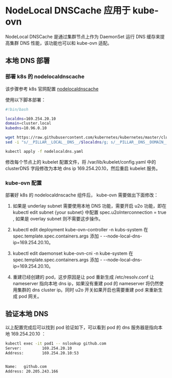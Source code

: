 # NodeLocal DNSCache 应用于 kube-ovn

NodeLocal DNSCache 是通过集群节点上作为 DaemonSet 运行 DNS 缓存来提高集群 DNS 性能，该功能也可以和 kube-ovn 适配。

## 本地 DNS 部署

### 部署 k8s 的 nodelocaldnscache

该步骤参考 k8s 官网配置 [nodelocaldnscache](https://kubernetes.io/zh-cn/docs/tasks/administer-cluster/nodelocaldns/)

使用以下脚本部署：

```bash
#!bin/bash

localdns=169.254.20.10
domain=cluster.local
kubedns=10.96.0.10

wget https://raw.githubusercontent.com/kubernetes/kubernetes/master/cluster/addons/dns/nodelocaldns/nodelocaldns.yaml
sed -i "s/__PILLAR__LOCAL__DNS__/$localdns/g; s/__PILLAR__DNS__DOMAIN__/$domain/g; s/,__PILLAR__DNS__SERVER__//g; s/__PILLAR__CLUSTER__DNS__/$kubedns/g" nodelocaldns.yaml

kubectl apply -f nodelocaldns.yaml
```

修改每个节点上的 kubelet 配置文件，将 /var/lib/kubelet/config.yaml 中的 clusterDNS 字段修改为本地 dns ip 169.254.20.10，然后重启 kubelet 服务。

### kube-ovn 配置

部署好 k8s 的 nodelocaldnscache 组件后， kube-ovn 需要做出下面修改：

1. 如果是 underlay subnet 需要使用本地 DNS 功能，需要开启 u2o 功能，即在 kubectl edit subnet {your subnet} 中配置 spec.u2oInterconnection = true , 如果是 overlay subnet 则不需要这步操作。

2. kubectl edit deployment kube-ovn-controller -n kubs-system 在 spec.template.spec.containers.args 添加 - --node-local-dns-ip=169.254.20.10。

3. kubectl edit daemonset kube-ovn-cni -n kube-system 在 spec.template.spec.containers.args 添加 - --node-local-dns-ip=169.254.20.10。

4. 重建已经创建的 pod，这步原因是让 pod 重新生成 /etc/resolv.conf 让 nameserver 指向本地 dns ip，如果没有重建 pod 的 nameserver 将仍然使用集群的 dns cluster ip。同时 u2o 开关如果开启也需要重建 pod 来重新生成 pod 网关。

## 验证本地 DNS 

以上配置完成后可以找到 pod 验证如下，可以看到 pod 的 dns 服务器是指向本地 169.254.20.10 ：

```bash
kubectl exec -it pod1 -- nslookup github.com
Server:         169.254.20.10
Address:        169.254.20.10:53


Name:   github.com
Address: 20.205.243.166
```
